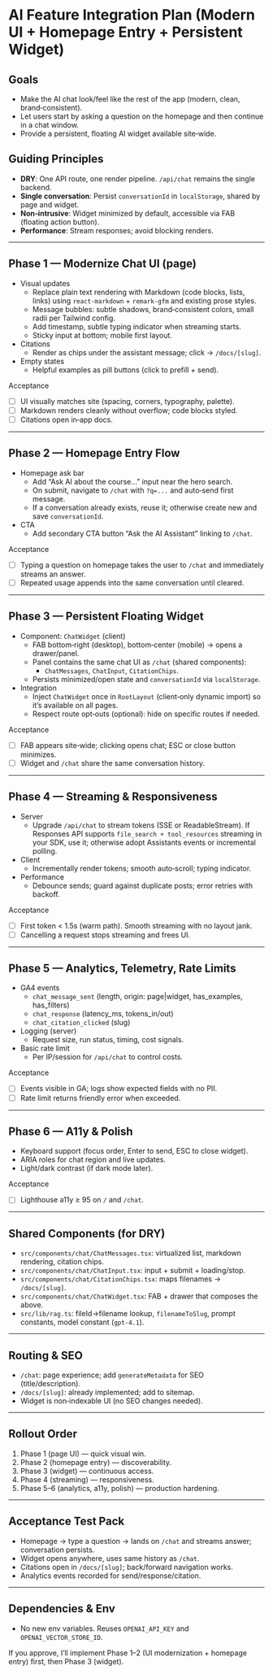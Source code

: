 # AI Feature Integration Plan (Modern UI + Homepage Entry + Persistent Widget)

## Goals
- Make the AI chat look/feel like the rest of the app (modern, clean, brand‑consistent).
- Let users start by asking a question on the homepage and then continue in a chat window.
- Provide a persistent, floating AI widget available site‑wide.

## Guiding Principles
- **DRY**: One API route, one render pipeline. `/api/chat` remains the single backend.
- **Single conversation**: Persist `conversationId` in `localStorage`, shared by page and widget.
- **Non‑intrusive**: Widget minimized by default, accessible via FAB (floating action button).
- **Performance**: Stream responses; avoid blocking renders.

---

## Phase 1 — Modernize Chat UI (page)
- Visual updates
  - Replace plain text rendering with Markdown (code blocks, lists, links) using `react-markdown` + `remark-gfm` and existing prose styles.
  - Message bubbles: subtle shadows, brand‑consistent colors, small radii per Tailwind config.
  - Add timestamp, subtle typing indicator when streaming starts.
  - Sticky input at bottom; mobile first layout.
- Citations
  - Render as chips under the assistant message; click → `/docs/[slug]`.
- Empty states
  - Helpful examples as pill buttons (click to prefill + send).

Acceptance
- [ ] UI visually matches site (spacing, corners, typography, palette).
- [ ] Markdown renders cleanly without overflow; code blocks styled.
- [ ] Citations open in‑app docs.

---

## Phase 2 — Homepage Entry Flow
- Homepage ask bar
  - Add “Ask AI about the course…” input near the hero search.
  - On submit, navigate to `/chat` with `?q=...` and auto‑send first message.
  - If a conversation already exists, reuse it; otherwise create new and save `conversationId`.
- CTA
  - Add secondary CTA button “Ask the AI Assistant” linking to `/chat`.

Acceptance
- [ ] Typing a question on homepage takes the user to `/chat` and immediately streams an answer.
- [ ] Repeated usage appends into the same conversation until cleared.

---

## Phase 3 — Persistent Floating Widget
- Component: `ChatWidget` (client)
  - FAB bottom‑right (desktop), bottom‑center (mobile) → opens a drawer/panel.
  - Panel contains the same chat UI as `/chat` (shared components):
    - `ChatMessages`, `ChatInput`, `CitationChips`.
  - Persists minimized/open state and `conversationId` via `localStorage`.
- Integration
  - Inject `ChatWidget` once in `RootLayout` (client‑only dynamic import) so it’s available on all pages.
  - Respect route opt‑outs (optional): hide on specific routes if needed.

Acceptance
- [ ] FAB appears site‑wide; clicking opens chat; ESC or close button minimizes.
- [ ] Widget and `/chat` share the same conversation history.

---

## Phase 4 — Streaming & Responsiveness
- Server
  - Upgrade `/api/chat` to stream tokens (SSE or ReadableStream). If Responses API supports `file_search + tool_resources` streaming in your SDK, use it; otherwise adopt Assistants events or incremental polling.
- Client
  - Incrementally render tokens; smooth auto‑scroll; typing indicator.
- Performance
  - Debounce sends; guard against duplicate posts; error retries with backoff.

Acceptance
- [ ] First token < 1.5s (warm path). Smooth streaming with no layout jank.
- [ ] Cancelling a request stops streaming and frees UI.

---

## Phase 5 — Analytics, Telemetry, Rate Limits
- GA4 events
  - `chat_message_sent` (length, origin: page|widget, has_examples, has_filters)
  - `chat_response` (latency_ms, tokens_in/out)
  - `chat_citation_clicked` (slug)
- Logging (server)
  - Request size, run status, timing, cost signals.
- Basic rate limit
  - Per IP/session for `/api/chat` to control costs.

Acceptance
- [ ] Events visible in GA; logs show expected fields with no PII.
- [ ] Rate limit returns friendly error when exceeded.

---

## Phase 6 — A11y & Polish
- Keyboard support (focus order, Enter to send, ESC to close widget).
- ARIA roles for chat region and live updates.
- Light/dark contrast (if dark mode later).

Acceptance
- [ ] Lighthouse a11y ≥ 95 on `/` and `/chat`.

---

## Shared Components (for DRY)
- `src/components/chat/ChatMessages.tsx`: virtualized list, markdown rendering, citation chips.
- `src/components/chat/ChatInput.tsx`: input + submit + loading/stop.
- `src/components/chat/CitationChips.tsx`: maps filenames → `/docs/[slug]`.
- `src/components/chat/ChatWidget.tsx`: FAB + drawer that composes the above.
- `src/lib/rag.ts`: fileId→filename lookup, `filenameToSlug`, prompt constants, model constant (`gpt-4.1`).

---

## Routing & SEO
- `/chat`: page experience; add `generateMetadata` for SEO (title/description).
- `/docs/[slug]`: already implemented; add to sitemap.
- Widget is non‑indexable UI (no SEO changes needed).

---

## Rollout Order
1) Phase 1 (page UI) — quick visual win.
2) Phase 2 (homepage entry) — discoverability.
3) Phase 3 (widget) — continuous access.
4) Phase 4 (streaming) — responsiveness.
5) Phase 5–6 (analytics, a11y, polish) — production hardening.

---

## Acceptance Test Pack
- Homepage → type a question → lands on `/chat` and streams answer; conversation persists.
- Widget opens anywhere, uses same history as `/chat`.
- Citations open in `/docs/[slug]`; back/forward navigation works.
- Analytics events recorded for send/response/citation.

---

## Dependencies & Env
- No new env variables. Reuses `OPENAI_API_KEY` and `OPENAI_VECTOR_STORE_ID`.

If you approve, I’ll implement Phase 1–2 (UI modernization + homepage entry) first, then Phase 3 (widget).
